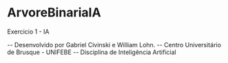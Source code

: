 # ArvoreBinariaIA
Exercicio 1 - IA

-- Desenvolvido por Gabriel Civinski e William Lohn.
-- Centro Universitário de Brusque - UNIFEBE
-- Disciplina de Inteligência Artificial
